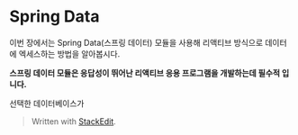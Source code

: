 # Spring Data

이번 장에서는 Spring Data(스프링 데이터) 모듈을 사용해 리액티브 방식으로 데이터에 엑세스하는 방법을 알아봅시다. 

**스프링 데이터 모듈은 응답성이 뛰어난 리액티브 응용 프로그램을 개발하는데 필수적 입니다.** 

선택한 데이터베이스가 


> Written with [StackEdit](https://stackedit.io/).
<!--stackedit_data:
eyJoaXN0b3J5IjpbNDI1NjI3MzQwXX0=
-->